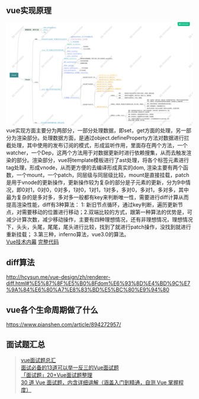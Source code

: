 ## vue实现原理
![image](../assets/mvvm.png)
vue实现方面主要分为两部分，一部分处理数据，即set，get方面的处理，另一部分为渲染部分。处理数据方面，是通过object.defineProperty方法对数据进行拦截处理，其中使用的发布订阅的模式，形成监听作用，里面存在两个方法，一个watcher，一个Dep，这两个方法用于对数据更新时进行依赖搜集，从而去触发渲染的部分。渲染部分，vue将template模板进行了ast处理，将各个标签元素进行tag处理，形成vnode，从而更方便的去编译形成真实的dom, 渲染主要有两个函数，一个mount，一个patch，同层级与同层级比较，mount是直接挂载，patch是用于vnode的更新操作，更新操作较为复杂的部分是子元素的更新，分为9中情况，即0对1，0对0，0对多，1对0，1对1，1对多，多对0，多对1，多对多，其中最为复杂的是多对多，多对多一般都有key来判断唯一性，需要进行diff计算从而提高渲染性能，diff有3种算法： 1: 新旧节点循环，通过key判断，遍历更新节点，对需要移动的位置进行移动；2.双端比较的方式，跟第一种算法的优势是，可减少计算次数，减少移动操作，主要有四种理想情况，还有非理想情况，理想情况下，头头，头尾，尾尾，尾头进行比较，找到了就进行patch操作，没找到就进行重新挂载； 3.第三种，inferno算法，vue3.0的算法。<br>
[Vue技术内幕](http://hcysun.me/vue-design/zh/essence-of-comp.html)
[完整代码](https://github.com/pzl1026/sogajs)

## diff算法
http://hcysun.me/vue-design/zh/renderer-diff.html#%E5%87%8F%E5%B0%8Fdom%E6%93%8D%E4%BD%9C%E7%9A%84%E6%80%A7%E8%83%BD%E5%BC%80%E9%94%80

<!-- ## 在 Vue 中，子组件为何不可以修改父组件传递的 Prop，如果修改了，Vue 是如何监控到属性的修改并给出警告的。
[答案](https://github.com/Advanced-Frontend/Daily-Interview-Question/issues/60) -->

## vue各个生命周期做了什么
https://www.pianshen.com/article/894272957/

## 面试题汇总
> [vue面试题总汇](https://juejin.im/post/59ffb4b66fb9a04512385402)<br>
> [面试必备的13道可以举一反三的Vue面试题](https://juejin.im/post/5d41eec26fb9a06ae439d29f#heading-16)<br>
> [「面试题」20+Vue面试题整理](https://juejin.im/post/5e649e3e5188252c06113021)<br>
> [30 道 Vue 面试题，内含详细讲解（涵盖入门到精通，自测 Vue 掌握程度）](https://juejin.im/post/5d59f2a451882549be53b170)<br>